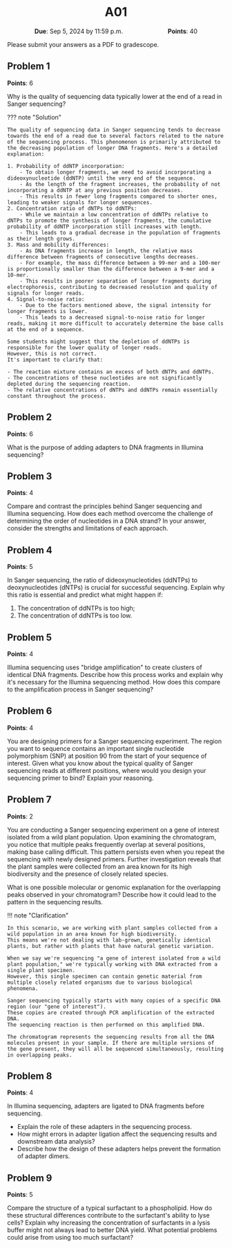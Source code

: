 <h1 align="center">
A01
</h1>

<p style="text-align: center;">
    <object hspace="50">
        <strong>Due</strong></a>: Sep 5, 2024 by 11:59 p.m.
    </object>
    <object hspace="50">
        <strong>Points</strong></a>: 40
    </object>
</p>

Please submit your answers as a PDF to gradescope.

## Problem 1

**Points**: 6

Why is the quality of sequencing data typically lower at the end of a read in Sanger sequencing?

??? note "Solution"

    The quality of sequencing data in Sanger sequencing tends to decrease towards the end of a read due to several factors related to the nature of the sequencing process. This phenomenon is primarily attributed to the decreasing population of longer DNA fragments. Here's a detailed explanation:

    1. Probability of ddNTP incorporation:
        - To obtain longer fragments, we need to avoid incorporating a dideoxynucleotide (ddNTP) until the very end of the sequence.
        - As the length of the fragment increases, the probability of not incorporating a ddNTP at any previous position decreases.
        - This results in fewer long fragments compared to shorter ones, leading to weaker signals for longer sequences.
    2. Concentration ratio of dNTPs to ddNTPs:
        - While we maintain a low concentration of ddNTPs relative to dNTPs to promote the synthesis of longer fragments, the cumulative probability of ddNTP incorporation still increases with length.
        - This leads to a gradual decrease in the population of fragments as their length grows.
    3. Mass and mobility differences:
        - As DNA fragments increase in length, the relative mass difference between fragments of consecutive lengths decreases.
        - For example, the mass difference between a 99-mer and a 100-mer is proportionally smaller than the difference between a 9-mer and a 10-mer.
        - This results in poorer separation of longer fragments during electrophoresis, contributing to decreased resolution and quality of signals for longer reads.
    4. Signal-to-noise ratio:
        - Due to the factors mentioned above, the signal intensity for longer fragments is lower.
        - This leads to a decreased signal-to-noise ratio for longer reads, making it more difficult to accurately determine the base calls at the end of a sequence.

    Some students might suggest that the depletion of ddNTPs is responsible for the lower quality of longer reads.
    However, this is not correct.
    It's important to clarify that:

    - The reaction mixture contains an excess of both dNTPs and ddNTPs.
    - The concentrations of these nucleotides are not significantly depleted during the sequencing reaction.
    - The relative concentrations of dNTPs and ddNTPs remain essentially constant throughout the process.

## Problem 2

**Points**: 6

What is the purpose of adding adapters to DNA fragments in Illumina sequencing?

## Problem 3

**Points**: 4

Compare and contrast the principles behind Sanger sequencing and Illumina sequencing.
How does each method overcome the challenge of determining the order of nucleotides in a DNA strand?
In your answer, consider the strengths and limitations of each approach.

## Problem 4

**Points**: 5

In Sanger sequencing, the ratio of dideoxynucleotides (ddNTPs) to deoxynucleotides (dNTPs) is crucial for successful sequencing.
Explain why this ratio is essential and predict what might happen if:

1.  The concentration of ddNTPs is too high;
2.  The concentration of ddNTPs is too low.

## Problem 5

**Points**: 4

Illumina sequencing uses "bridge amplification" to create clusters of identical DNA fragments.
Describe how this process works and explain why it's necessary for the Illumina sequencing method.
How does this compare to the amplification process in Sanger sequencing?

## Problem 6

**Points**: 4

You are designing primers for a Sanger sequencing experiment.
The region you want to sequence contains an important single nucleotide polymorphism (SNP) at position 90 from the start of your sequence of interest.
Given what you know about the typical quality of Sanger sequencing reads at different positions, where would you design your sequencing primer to bind?
Explain your reasoning.

## Problem 7

**Points**: 2

You are conducting a Sanger sequencing experiment on a gene of interest isolated from a wild plant population.
Upon examining the chromatogram, you notice that multiple peaks frequently overlap at several positions, making base calling difficult.
This pattern persists even when you repeat the sequencing with newly designed primers.
Further investigation reveals that the plant samples were collected from an area known for its high biodiversity and the presence of closely related species.

What is one possible molecular or genomic explanation for the overlapping peaks observed in your chromatogram?
Describe how it could lead to the pattern in the sequencing results.

!!! note "Clarification"

    In this scenario, we are working with plant samples collected from a wild population in an area known for high biodiversity.
    This means we're not dealing with lab-grown, genetically identical plants, but rather with plants that have natural genetic variation.

    When we say we're sequencing "a gene of interest isolated from a wild plant population," we're typically working with DNA extracted from a single plant specimen.
    However, this single specimen can contain genetic material from multiple closely related organisms due to various biological phenomena.

    Sanger sequencing typically starts with many copies of a specific DNA region (our "gene of interest").
    These copies are created through PCR amplification of the extracted DNA.
    The sequencing reaction is then performed on this amplified DNA.

    The chromatogram represents the sequencing results from all the DNA molecules present in your sample. If there are multiple versions of the gene present, they will all be sequenced simultaneously, resulting in overlapping peaks.

## Problem 8

**Points**: 4

In Illumina sequencing, adapters are ligated to DNA fragments before sequencing.

-   Explain the role of these adapters in the sequencing process.
-   How might errors in adapter ligation affect the sequencing results and downstream data analysis?
-   Describe how the design of these adapters helps prevent the formation of adapter dimers.

## Problem 9

**Points**: 5

Compare the structure of a typical surfactant to a phospholipid.
How do these structural differences contribute to the surfactant's ability to lyse cells?
Explain why increasing the concentration of surfactants in a lysis buffer might not always lead to better DNA yield.
What potential problems could arise from using too much surfactant?
